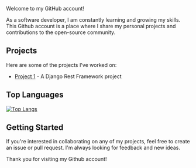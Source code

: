 Welcome to my GitHub account!

As a software developer, I am constantly learning and growing my skills. This Github account is a place where I share my personal projects and contributions to the open-source community.

Projects
----------
Here are some of the projects I've worked on:

* [Project 1](https://github.com/WinTush/littlelemon) - A Django Rest Framework project
<!--* A simple web application that uses OpenAI's Whisper API to transcribe audio files-->
<!--* Project 2 - An Android app that helps users track their daily water intake.-->
<!--* Project 3 - A command-line tool for converting CSV files to JSON.-->

<!-- 
Contributions
--------------
I'm also an active contributor to the following open-source projects:

* Project A - A popular web framework for building scalable applications.
* Project B - A library for parsing and manipulating dates and times in Python.
* Project C - A command-line interface for managing Docker containers.

Stats
-----
![Anurag's GitHub stats](https://github-readme-stats.vercel.app/api?username=WinTush&show_icons=true&theme=radical)
-->

Top Languages
-------------
[![Top Langs](https://github-readme-stats.vercel.app/api/top-langs/?username=WinTush&layout=compact&theme=radical)](https://github.com/anuraghazra/github-readme-stats)

Getting Started
---------------
If you're interested in collaborating on any of my projects, feel free to create an issue or pull request. I'm always looking for feedback and new ideas.

Thank you for visiting my Github account!
